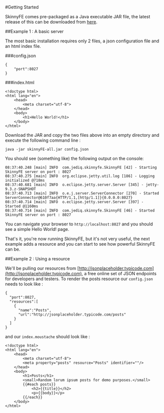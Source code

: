 #Getting Started

SkinnyFE comes pre-packaged as a Java executable JAR file, the latest release of this can be downloaded from [here](http://static.jediq.com/skinnyFE-all.jar).

##Example 1 : A basic server

The most basic installation requires only 2 files, a json configuration file and an html index file.  

###config.json
```
{
    "port":8027
}
```

###index.html
```
<!doctype html>
<html lang="en">
    <head>
        <meta charset="utf-8">
    </head>
    <body>
        <h1>Hello World!</h1>
    </body>
</html>
```

Download the JAR and copy the two files above into an empty directory and execute the following command line :

    java -jar skinnyFE-all.jar config.json
    
You should see (something like) the following output on the console:
```
08:37:40.248 [main] INFO  com.jediq.skinnyfe.SkinnyFE [42] - Starting SkinnyFE server on port : 8027
08:37:40.275 [main] INFO  org.eclipse.jetty.util.log [186] - Logging initialized @718ms
08:37:40.681 [main] INFO  o.eclipse.jetty.server.Server [345] - jetty-9.3.z-SNAPSHOT
08:37:40.713 [main] INFO  o.e.j.server.ServerConnector [270] - Started ServerConnector@610f7aa{HTTP/1.1,[http/1.1]}{0.0.0.0:8027}
08:37:40.714 [main] INFO  o.eclipse.jetty.server.Server [397] - Started @1160ms
08:37:40.714 [main] INFO  com.jediq.skinnyfe.SkinnyFE [46] - Started SkinnyFE server on port : 8027
```

You can navigate your browser to `http://localhost:8027` and you should see a simple Hello World! page.

That's it, you're now running SkinnyFE, but it's not very useful, the next example adds a resource and you can start
to see how powerful SkinnyFE can be.

##Example 2 : Using a resource

We'll be pulling our resources from [http://jsonplaceholder.typicode.com](http://jsonplaceholder.typicode.com), a free
online set of JSON endpoints for developers and testers.  To render the posts resource our `config.json` needs to look
like :

```
{
  "port":8027,
  "resources":[
    {
      "name":"Posts",
      "url":"http://jsonplaceholder.typicode.com/posts"
    }
  ]
}
```

and our `index.moustache` should look like :

```
<!doctype html>
<html lang="en">
    <head>
        <meta charset="utf-8">
        <meta property="posts" resource="Posts" identifier=""/>
    </head>
    <body>
        <h1>Posts</h1>
        <small>Random lorum ipsum posts for demo purposes.</small>
        {{#each posts}}
            <h2>{{title}}</h2>
            <p>{{body}}</p>
        {{/each}}
    </body>
</html>
```


